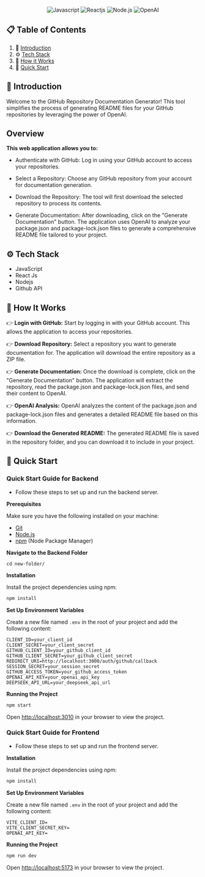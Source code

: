 
<div align="center">
<!-- Image of the heading -->
  <br />

    
 

  <br/>
  <br/>



  <br />

  <div>
    <img src="https://img.shields.io/badge/javascript-%23323330.svg?style=for-the-badge&logo=javascript&logoColor=%23F7DF1E" alt="Javascript" />
    <img src="https://img.shields.io/badge/react-%2320232a.svg?style=for-the-badge&logo=react&logoColor=%2361DAFB" alt="Reactjs" />
    <img src="https://img.shields.io/badge/node.js-6DA55F?style=for-the-badge&logo=node.js&logoColor=white" alt="Node.js" />
<img src="https://img.shields.io/badge/OpenAI-412991?style=for-the-badge&logo=openai&logoColor=white" alt="OpenAI" />


  </div>

</div>

## 📋 <a name="table">Table of Contents</a>

1. 🤖 [Introduction](#introduction)
2. ⚙️ [Tech Stack](#tech-stack)
3. 🔋 [How it Works](#howitworks)
4. 🤸 [Quick Start](#quick-start)

## <a name="introduction">🤖 Introduction</a>

Welcome to the GitHub Repository Documentation Generator! This tool simplifies the process of generating README files for your GitHub repositories by leveraging the power of OpenAI.

## Overview

**This web application allows you to:**

- Authenticate with GitHub: Log in using your GitHub account to access your repositories.

- Select a Repository: Choose any GitHub repository from your account for documentation generation.

- Download the Repository: The tool will first download the selected repository to process its contents.

- Generate Documentation: After downloading, click on the "Generate Documentation" button. The application uses OpenAI to analyze your package.json and package-lock.json files to generate a comprehensive README file tailored to your project.

<!-- Tech Stack -->
## <a name="tech-stack">⚙️ Tech Stack</a>

- JavaScript
- React Js
- Nodejs
- Github API
<!-- Features -->

## <a name="howitworks">🤔 How It Works</a>


👉 **Login with GitHub:** Start by logging in with your GitHub account. This allows the application to access your repositories.

👉 **Download Repository:** Select a repository you want to generate documentation for. The application will download the entire repository as a ZIP file.

👉 **Generate Documentation:** Once the download is complete, click on the "Generate Documentation" button. The application will extract the repository, read the package.json and package-lock.json files, and send their content to OpenAI.

👉 **OpenAI Analysis:** OpenAI analyzes the content of the package.json and package-lock.json files and generates a detailed README file based on this information.

👉 **Download the Generated README:** The generated README file is saved in the repository folder, and you can download it to include in your project.


## <a name="quick-start">🤸 Quick Start</a>
### Quick Start Guide for Backend
- Follow these steps to set up and run the backend server.


**Prerequisites**

Make sure you have the following installed on your machine:

- [Git](https://git-scm.com/)
- [Node.js](https://nodejs.org/en)
- [npm](https://www.npmjs.com/) (Node Package Manager)

**Navigate to the Backend Folder**

```
cd new-folder/
```


**Installation**

Install the project dependencies using npm:

```bash
npm install
```

**Set Up Environment Variables**

Create a new file named `.env` in the root of your project and add the following content:

```env
CLIENT_ID=your_client_id
CLIENT_SECRET=your_client_secret
GITHUB_CLIENT_ID=your_github_client_id
GITHUB_CLIENT_SECRET=your_github_client_secret
REDIRECT_URI=http://localhost:3000/auth/github/callback
SESSION_SECRET=your_session_secret
GITHUB_ACCESS_TOKEN=your_github_access_token
OPENAI_API_KEY=your_openai_api_key
DEEPSEEK_API_URL=your_deepseek_api_url

```

**Running the Project**

```bash
npm start
```
Open [http://localhost:3010](http://localhost:3010) in your browser to view the project.

### Quick Start Guide for Frontend
- Follow these steps to set up and run the frontend server.

**Installation**

Install the project dependencies using npm:

```bash
npm install
```

**Set Up Environment Variables**

Create a new file named `.env` in the root of your project and add the following content:

```env
VITE_CLIENT_ID=
VITE_CLIENT_SECRET_KEY=
OPENAI_API_KEY=
```

**Running the Project**

```bash
npm run dev
```
Open [http://localhost:5173](http://localhost:5173) in your browser to view the project.
